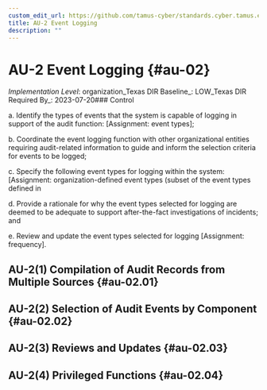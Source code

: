 ```yaml
---
custom_edit_url: https://github.com/tamus-cyber/standards.cyber.tamus.edu/tree/main/static/content/tamus.edu/TAMUS_profile.xml
title: AU-2 Event Logging
description: ""
---
```


# AU-2 Event Logging {#au-02}

_Implementation Level_: organization_Texas DIR Baseline_: LOW_Texas DIR Required By_: 2023-07-20### Control

a. Identify the types of events that the system is capable of logging in support of the audit function: [Assignment: event types];

b. Coordinate the event logging function with other organizational entities requiring audit-related information to guide and inform the selection criteria for events to be logged;

c. Specify the following event types for logging within the system: [Assignment: organization-defined event types (subset of the event types defined in 

d. Provide a rationale for why the event types selected for logging are deemed to be adequate to support after-the-fact investigations of incidents; and

e. Review and update the event types selected for logging [Assignment: frequency].

## AU-2(1) Compilation of Audit Records from Multiple Sources {#au-02.01}

## AU-2(2) Selection of Audit Events by Component {#au-02.02}

## AU-2(3) Reviews and Updates {#au-02.03}

## AU-2(4) Privileged Functions {#au-02.04}

